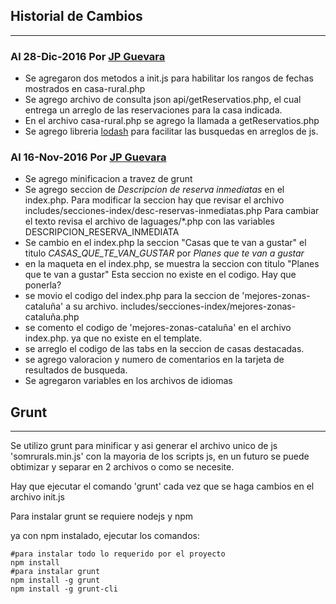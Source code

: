 

## Historial de Cambios
----
### Al 28-Dic-2016 Por [JP Guevara](mailto:chorew@gmail.com)
* Se agregaron dos metodos a init.js para habilitar los rangos de fechas mostrados en casa-rural.php
* Se agrego archivo de consulta json api/getReservatios.php, el cual entrega un arreglo de las reservaciones para la casa indicada.
* En el archivo casa-rural.php se agrego la llamada a getReservatios.php 
* Se agrego libreria [lodash](https://lodash.com/docs/4.17.2#find) para facilitar las busquedas en arreglos de js.

### Al 16-Nov-2016 Por [JP Guevara](mailto:chorew@gmail.com)

* Se agrego minificacion a travez de grunt
* Se agrego seccion de *Descripcion de reserva inmediatas* en el index.php. 
	Para modificar la seccion hay que revisar el archivo includes/secciones-index/desc-reservas-inmediatas.php
	Para cambiar el texto revisa el archivo de laguages/*.php 
	con las variables DESCRIPCION_RESERVA_INMEDIATA
* Se cambio en el index.php la seccion "Casas que te van a gustar" el titulo
	*CASAS_QUE_TE_VAN_GUSTAR* por *Planes que te van a gustar*
* en la maqueta en el index.php, se muestra la seccion con titulo "Planes que te van a gustar"
	Esta seccion no existe en el codigo. Hay que ponerla?
* se movio el codigo del index.php para la seccion de 'mejores-zonas-cataluña' a su archivo.
	includes/secciones-index/mejores-zonas-cataluña.php
* se comento el codigo de 'mejores-zonas-cataluña' en el archivo index.php. ya que no existe en el template.
* se arreglo el codigo de las tabs en la seccion de casas destacadas.
* se agrego valoracion y numero de comentarios en la tarjeta de resultados de busqueda.
* Se agregaron variables en los archivos de idiomas

## Grunt ## 
----

Se utilizo grunt para minificar y asi generar el archivo unico de js 'somrurals.min.js'
con la mayoria de los scripts js, en un futuro se puede obtimizar y separar en 2 archivos o como se necesite.

Hay que ejecutar el comando 'grunt' cada vez que se haga cambios en el archivo init.js

Para instalar grunt se requiere nodejs y npm

ya con npm instalado, ejecutar los comandos:
```
#para instalar todo lo requerido por el proyecto
npm install
#para instalar grunt
npm install -g grunt 
npm install -g grunt-cli 
```
